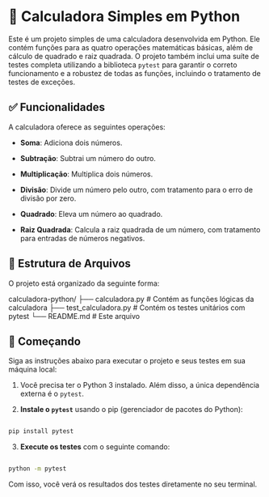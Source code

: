 # 🧮 Calculadora Simples em Python

Este é um projeto simples de uma calculadora desenvolvida em Python. Ele contém funções para as quatro operações matemáticas básicas, além de cálculo de quadrado e raiz quadrada.
O projeto também inclui uma suíte de testes completa utilizando a biblioteca `pytest` para garantir o correto funcionamento e a robustez de todas as funções, incluindo o tratamento de testes de exceções.

## ✅ Funcionalidades

A calculadora oferece as seguintes operações:

- **Soma**: Adiciona dois números.

- **Subtração**: Subtrai um número do outro.

- **Multiplicação**: Multiplica dois números.

- **Divisão**: Divide um número pelo outro, com tratamento para o erro de divisão por zero.

- **Quadrado**: Eleva um número ao quadrado.

- **Raiz Quadrada**: Calcula a raiz quadrada de um número, com tratamento para entradas de números negativos.

## 📂 Estrutura de Arquivos

O projeto está organizado da seguinte forma:

calculadora-python/
├── calculadora.py # Contém as funções lógicas da calculadora
├── test_calculadora.py # Contém os testes unitários com pytest
└── README.md # Este arquivo

## 🚀 Começando

Siga as instruções abaixo para executar o projeto e seus testes em sua máquina local:

1. Você precisa ter o Python 3 instalado. Além disso, a única dependência externa é o `pytest`.

2. **Instale o `pytest`** usando o pip (gerenciador de pacotes do Python):

```sh

pip install pytest

```

3. **Execute os testes** com o seguinte comando:

```sh

python -m pytest

```

Com isso, você verá os resultados dos testes diretamente no seu terminal.
